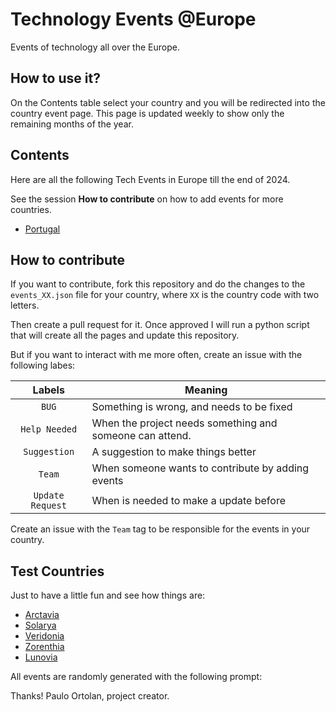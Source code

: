 # Technology Events @Europe

Events of technology all over the Europe.

## How to use it?

On the Contents table select your country and you will be redirected into the country event page. This page is updated weekly to show only the remaining months of the year.

## Contents

Here are all the following Tech Events in Europe till the end of 2024.

See the session **How to contribute** on how to add events for more countries.

* [Portugal](pages/events_pt.md)

## How to contribute

If you want to contribute, fork this repository and do the changes to the `events_XX.json` file for your country, where `XX` is the country code with two letters. 

Then create a pull request for it. Once approved I will run a python script that will create all the pages and update this repository.

But if you want to interact with me more often, create an issue with the following labes:

|      Labels      | Meaning                                                  |
|:----------------:|----------------------------------------------------------|
|      `BUG`       | Something is wrong, and needs to be fixed                | 
|  `Help Needed`   | When the project needs something and someone can attend. |
|   `Suggestion`   | A suggestion to make things better                       |
|      `Team`      | When someone wants to contribute by adding events        |
| `Update Request` | When is needed to make a update before                   |

Create an issue with the `Team` tag to be responsible for the events in your country.

## Test Countries

Just to have a little fun and see how things are:

* [Arctavia](pages/events_ac.md)
* [Solarya](pages/events_so.md)
* [Veridonia](pages/events_vd.md)
* [Zorenthia](pages/events_zt.md)
* [Lunovia](pages/events_lu.md)

All events are randomly generated with the following prompt:

Thanks!
Paulo Ortolan, project creator.
